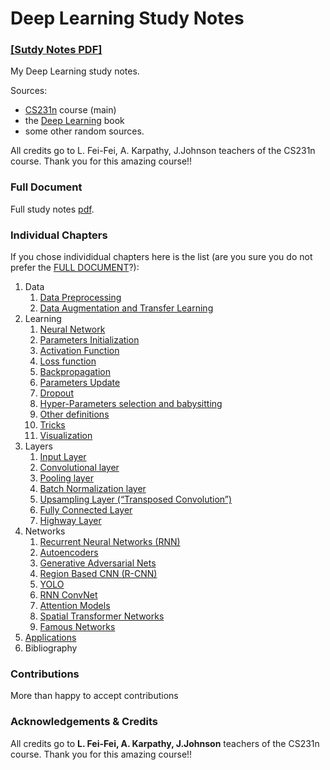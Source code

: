 # Deep Learning Study Notes
### [[Sutdy Notes PDF]](https://github.com/albertpumarola/Deep-Learning-Study-Notes/blob/master/FULL_DOCUMENT.pdf)
My Deep Learning study notes.

Sources:
* [CS231n](http://cs231n.stanford.edu/index.html) course (main)
* the [Deep Learning](http://www.deeplearningbook.org/) book 
* some other random sources. 

All credits go to L. Fei-Fei, A. Karpathy, J.Johnson teachers of the CS231n course. Thank you for this amazing course!!

### Full Document
Full study notes [pdf](https://github.com/albertpumarola/Deep-Learning-Study-Notes/blob/master/FULL_DOCUMENT.pdf).

### Individual Chapters
If you chose individidual chapters here is the list (are you sure you do not prefer the [FULL DOCUMENT](https://github.com/albertpumarola/Deep-Learning-Study-Notes/blob/master/FULL_DOCUMENT.pdf)?):

1. Data
    1. [Data Preprocessing](https://github.com/albertpumarola/Deep-Learning-Study-Notes/blob/master/individual_chapters/data_preprocessing.pdf)
    2. [Data Augmentation and Transfer Learning](https://github.com/albertpumarola/Deep-Learning-Study-Notes/blob/master/individual_chapters/data_aug_trans.pdf)
2. Learning
    1. [Neural Network](https://github.com/albertpumarola/Deep-Learning-Study-Notes/blob/master/individual_chapters/nn.pdf)
    2. [Parameters Initialization](https://github.com/albertpumarola/Deep-Learning-Study-Notes/blob/master/individual_chapters/params_init.pdf)
    3. [Activation Function](https://github.com/albertpumarola/Deep-Learning-Study-Notes/blob/master/individual_chapters/activation_f.pdf)
    4. [Loss function](https://github.com/albertpumarola/Deep-Learning-Study-Notes/blob/master/individual_chapters/loss_f.pdf)
    5. [Backpropagation](https://github.com/albertpumarola/Deep-Learning-Study-Notes/blob/master/individual_chapters/backprop.pdf)
    6. [Parameters Update](https://github.com/albertpumarola/Deep-Learning-Study-Notes/blob/master/individual_chapters/params_up.pdf)
    7. [Dropout](https://github.com/albertpumarola/Deep-Learning-Study-Notes/blob/master/individual_chapters/dropout.pdf)
    8. [Hyper-Parameters selection and babysitting](https://github.com/albertpumarola/Deep-Learning-Study-Notes/blob/master/individual_chapters/hyper_parms_tun.pdf)
    9. [Other definitions](https://github.com/albertpumarola/Deep-Learning-Study-Notes/blob/master/individual_chapters/others.pdf)
    10. [Tricks](https://github.com/albertpumarola/Deep-Learning-Study-Notes/blob/master/individual_chapters/tricks.pdf)
    11. [Visualization](https://github.com/albertpumarola/Deep-Learning-Study-Notes/blob/master/individual_chapters/visualization.pdf)
3. Layers
    1. [Input Layer](https://github.com/albertpumarola/Deep-Learning-Study-Notes/blob/master/individual_chapters/in_layer.pdf)
    2. [Convolutional layer](https://github.com/albertpumarola/Deep-Learning-Study-Notes/blob/master/individual_chapters/conv_layer.pdf)
    3. [Pooling layer](https://github.com/albertpumarola/Deep-Learning-Study-Notes/blob/master/individual_chapters/pool_layer.pdf)
    4. [Batch Normalization layer](https://github.com/albertpumarola/Deep-Learning-Study-Notes/blob/master/individual_chapters/bn_layer.pdf)
    5. [Upsampling Layer (“Transposed Convolution”)](https://github.com/albertpumarola/Deep-Learning-Study-Notes/blob/master/individual_chapters/upsampling_layer.pdf)
    6. [Fully Connected Layer](https://github.com/albertpumarola/Deep-Learning-Study-Notes/blob/master/individual_chapters/fc_layer.pdf)
    7. [Highway Layer](https://github.com/albertpumarola/Deep-Learning-Study-Notes/blob/master/individual_chapters/hw_layer.pdf)
4. Networks
    1. [Recurrent Neural Networks (RNN)](https://github.com/albertpumarola/Deep-Learning-Study-Notes/blob/master/individual_chapters/recurrent_neural_networks.pdf)
    2. [Autoencoders](https://github.com/albertpumarola/Deep-Learning-Study-Notes/blob/master/individual_chapters/autoencoders.pdf)
    3. [Generative Adversarial Nets](https://github.com/albertpumarola/Deep-Learning-Study-Notes/blob/master/individual_chapters/gans.pdf)
    4. [Region Based CNN (R-CNN)](https://github.com/albertpumarola/Deep-Learning-Study-Notes/blob/master/individual_chapters/region_based_cnn.pdf)
    5. [YOLO](https://github.com/albertpumarola/Deep-Learning-Study-Notes/blob/master/individual_chapters/yolo.pdf)
    6. [RNN ConvNet](https://github.com/albertpumarola/Deep-Learning-Study-Notes/blob/master/individual_chapters/rnn_convnet.pdf)
    7. [Attention Models](https://github.com/albertpumarola/Deep-Learning-Study-Notes/blob/master/individual_chapters/attention_models.pdf)
    8. [Spatial Transformer Networks](https://github.com/albertpumarola/Deep-Learning-Study-Notes/blob/master/individual_chapters/spatial_transformer_networks.pdf)
    9. [Famous Networks](https://github.com/albertpumarola/Deep-Learning-Study-Notes/blob/master/individual_chapters/famous_networks.pdf)
5. [Applications](https://github.com/albertpumarola/Deep-Learning-Study-Notes/blob/master/individual_chapters/applications.pdf)
6. Bibliography


### Contributions
More than happy to accept contributions

### Acknowledgements & Credits
All credits go to **L. Fei-Fei, A. Karpathy, J.Johnson** teachers of the CS231n course. Thank you for this amazing course!!

